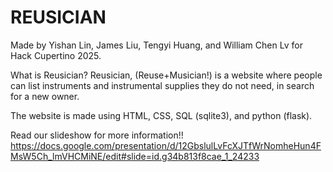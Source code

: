 # REUSICIAN
Made by Yishan Lin, James Liu, Tengyi Huang, and William Chen Lv for Hack Cupertino 2025.

What is Reusician?
Reusician, (Reuse+Musician!) is a website where people can list instruments and instrumental supplies they do not need, in search for a new owner.

The website is made using HTML, CSS, SQL (sqlite3), and python (flask).

Read our slideshow for more information!!
https://docs.google.com/presentation/d/12GbslulLvFcXJTfWrNomheHun4FMsW5Ch_lmVHCMiNE/edit#slide=id.g34b813f8cae_1_24233

